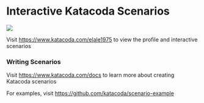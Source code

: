 # Interactive Katacoda Scenarios

[![](http://shields.katacoda.com/katacoda/elale1975/count.svg)](https://www.katacoda.com/elale1975 "Get your profile on Katacoda.com")

Visit https://www.katacoda.com/elale1975 to view the profile and interactive scenarios

### Writing Scenarios
Visit https://www.katacoda.com/docs to learn more about creating Katacoda scenarios

For examples, visit https://github.com/katacoda/scenario-example
